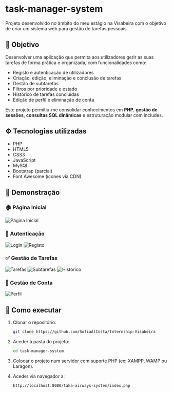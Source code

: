 # task-manager-system

Projeto desenvolvido no âmbito do meu estágio na Visabeira com o objetivo de criar um sistema web para gestão de tarefas pessoais.

## 🧠 Objetivo

Desenvolver uma aplicação que permita aos utilizadores gerir as suas tarefas de forma prática e organizada, com funcionalidades como:

- Registo e autenticação de utilizadores
- Criação, edição, eliminação e conclusão de tarefas
- Gestão de subtarefas
- Filtros por prioridade e estado
- Histórico de tarefas concluídas
- Edição de perfil e eliminação de conta

Este projeto permitiu-me consolidar conhecimentos em **PHP**, **gestão de sessões**, **consultas SQL dinâmicas** e estruturação modular com includes.

## ⚙️ Tecnologias utilizadas

- PHP
- HTML5
- CSS3
- JavaScript
- MySQL
- Bootstrap (parcial)
- Font Awesome (ícones via CDN)

## 📸 Demonstração

### 🏠 Página Inicial
![Página Inicial](./assets/images/homepage.png)

### 🔐 Autenticação
![Login](./assets/images/login.png)
![Registo](./assets/images/register.png)

### ✅ Gestão de Tarefas
![Tarefas](./assets/images/mytasks.png)
![Subtarefas](./assets/images/subtasks.png)
![Histórico](./assets/images/history.png)

### 🙍 Gestão de Conta
![Perfil](./assets/images/profile.png)

## 🚀 Como executar

1. Clonar o repositório:

   ```bash
   git clone https://github.com/SofiaAlCosta/Internship-Visabeira
   ```

2. Aceder à pasta do projeto:

   ```bash
   cd task-manager-system
   ```

3. Colocar o projeto num servidor com suporte PHP (ex: XAMPP, WAMP ou Laragon).
4. Aceder via navegador a:

   ```bash
   http://localhost:8080/taka-airways-system/index.php
   ```